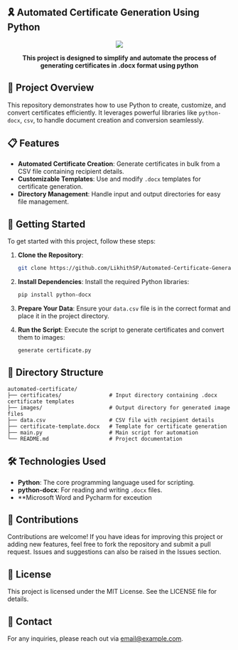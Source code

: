 ## 🎗️ Automated Certificate Generation Using Python

<div align="center">
<img src="https://github.com/LikhithSP/automated-certificate-python/blob/main/images/output.png">
</div>

<p align="center"><strong>This project is designed to simplify and automate the process of generating certificates in .docx format using python </strong></p>

## 🌟 Project Overview
This repository demonstrates how to use Python to create, customize, and convert certificates efficiently. It leverages powerful libraries like `python-docx`, `csv`, to handle document creation and conversion seamlessly.

## 📋 Features
- **Automated Certificate Creation**: Generate certificates in bulk from a CSV file containing recipient details.
- **Customizable Templates**: Use and modify `.docx` templates for certificate generation.
- **Directory Management**: Handle input and output directories for easy file management.

## 🚀 Getting Started

To get started with this project, follow these steps:

1. **Clone the Repository**:
    ```sh
    git clone https://github.com/LikhithSP/Automated-Certificate-Generator-with-Python.git
    ```

2. **Install Dependencies**:
    Install the required Python libraries:
    ```sh
    pip install python-docx 
    ```

3. **Prepare Your Data**:
    Ensure your `data.csv` file is in the correct format and place it in the project directory.

4. **Run the Script**:
    Execute the script to generate certificates and convert them to images:
    ```sh
    generate certificate.py
    ```

## 📂 Directory Structure

```plaintext
automated-certificate/
├── certificates/               # Input directory containing .docx certificate templates
├── images/                     # Output directory for generated image files
├── data.csv                    # CSV file with recipient details
├── certificate-template.docx   # Template for certificate generation
├── main.py                     # Main script for automation
└── README.md                   # Project documentation
 ```

## 🛠️ Technologies Used
- **Python**: The core programming language used for scripting.
- **python-docx**: For reading and writing `.docx` files.
- **Microsoft Word and Pycharm for exceution 

## 🤝 Contributions
Contributions are welcome! If you have ideas for improving this project or adding new features, feel free to fork the repository and submit a pull request. Issues and suggestions can also be raised in the Issues section.

## 📄 License
This project is licensed under the MIT License. See the LICENSE file for details.

## 📧 Contact
For any inquiries, please reach out via email@example.com.
